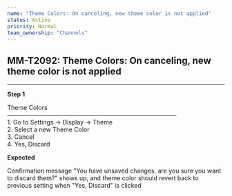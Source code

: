```yaml
---
name: "Theme Colors: On canceling, new theme color is not applied"
status: Active
priority: Normal
team_ownership: "Channels"
---
```


## MM-T2092: Theme Colors: On canceling, new theme color is not applied

---

**Step 1**

Theme Colors\
————————————————————————————\
1\. Go to Settings -> Display -> Theme\
2\. Select a new Theme Color\
3\. Cancel\
4\. Yes, Discard

**Expected**

Confirmation message "You have unsaved changes, are you sure you want to discard them?" shows up, and theme color should revert back to previous setting when "Yes, Discard" is clicked
